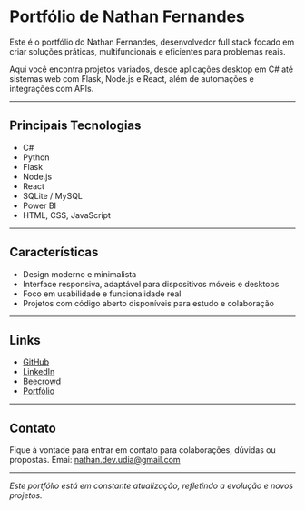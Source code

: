# Portfólio de Nathan Fernandes

Este é o portfólio do Nathan Fernandes, desenvolvedor full stack focado em criar soluções práticas, multifuncionais e eficientes para problemas reais.

Aqui você encontra projetos variados, desde aplicações desktop em C# até sistemas web com Flask, Node.js e React, além de automações e integrações com APIs.

---

## Principais Tecnologias

- C#  
- Python  
- Flask  
- Node.js  
- React  
- SQLite / MySQL
- Power BI
- HTML, CSS, JavaScript  

---

## Características

- Design moderno e minimalista  
- Interface responsiva, adaptável para dispositivos móveis e desktops  
- Foco em usabilidade e funcionalidade real  
- Projetos com código aberto disponíveis para estudo e colaboração  

---

## Links

- [GitHub](https://github.com/Nathan-Dev-udia)
- [LinkedIn](www.linkedin.com/in/nathan-fernandes-93761a179)
- [Beecrowd](https://judge.beecrowd.com/pt/profile/595071)
- [Portfólio](https://nathan-dev-udia.github.io/portfolio/)

---

## Contato

Fique à vontade para entrar em contato para colaborações, dúvidas ou propostas.
Emai: nathan.dev.udia@gmail.com

---

*Este portfólio está em constante atualização, refletindo a evolução e novos projetos.*
